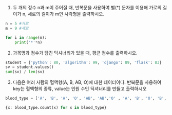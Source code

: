 1. 두 개의 정수 n과 m이 주어질 때, 반복문을 사용하여 별(*) 문자를 이용해 가로의 길이가 n, 세로의 길이가 m인 사각형을 출력하시오.



```python
n = 5 #가로
m = 9 #세로

for i in range(m):
    print('*'*n)
```




2. 과목명과 점수가 담긴 딕셔너리가 있을 때, 평균 점수를 출력하시오.



```python
student = {'python': 80, 'algorithm': 99, 'django': 89, 'flask': 83}
sv = student.values()
sum(sv) / len(sv)
```





3. 다음은 여러 사람의 혈액형(A, B, AB, O)에 대한 데이터이다. 반복문을 사용하여 key는 혈액형의 종류, value는 인원 수인 딕셔너리를 만들고 출력하시오



```python
blood_type = ['A', 'B', 'A', 'O', 'AB', 'AB','O' , 'A', 'B', 'O', 'B', 'AB']

{x: blood_type.count(x) for x in blood_type}
```

